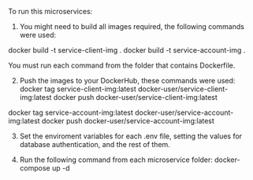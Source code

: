 To run this microservices:

1. You might need to build all images required, the following commands were used:

docker build -t service-client-img .
docker build -t service-account-img .

You must run each command from the folder that contains Dockerfile.

2. Push the images to your DockerHub, these commands were used:
docker tag service-client-img:latest docker-user/service-client-img:latest
docker push docker-user/service-client-img:latest

docker tag service-account-img:latest docker-user/service-account-img:latest
docker push docker-user/service-account-img:latest


3. Set the enviroment variables for each .env file, setting the values for database authentication, and the rest of them.

4. Run the following command from each microservice folder:
docker-compose up -d
